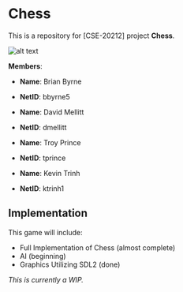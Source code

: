Chess
==========

This is a repository for [CSE-20212] project **Chess**.

![alt text][logo]

[logo]: https://bytebucket.org/ktrinh1/chess/raw/c8eb2cac4c00bde455854f7f60607b80b741195b/pic.png?token=3f213f6eff6fd0cac3afa0c8d7eba2798d22f39a

**Members**:

* **Name**: Brian Byrne
* **NetID**: bbyrne5

* **Name**: David Mellitt
* **NetID**: dmellitt

* **Name**: Troy Prince
* **NetID**: tprince

* **Name**: Kevin Trinh
* **NetID**: ktrinh1

Implementation
--------

This game will include:

* Full Implementation of Chess (almost complete)
* AI (beginning)
* Graphics Utilizing SDL2 (done)

*This is currently a WIP.*